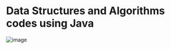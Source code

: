 # Data Structures and Algorithms codes using Java

![image](https://user-images.githubusercontent.com/81563083/215306028-1ebc2878-6ad5-4bce-ad43-1fd6bcd83579.png)
